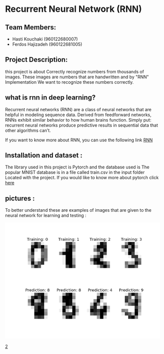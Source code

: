 # Recurrent Neural Network (RNN)

## Team Members:
- Hasti Kouchaki (960122680007)
- Ferdos Hajizadeh (960122681005)

## Project Description:
this project is about Correctly recognize numbers from thousands of images.
These images are numbers that are handwritten and by
"RNN" Implementation We want to recognize these numbers correctly.

## what is rnn in deep learning?
Recurrent neural networks (RNN) are a class of neural networks that are helpful in modeling sequence data. Derived from feedforward networks, RNNs exhibit similar behavior to how human brains function. Simply put: recurrent neural networks produce predictive results in sequential data that other algorithms can’t.

If you want to know more about RNN, you can use the following link [RNN](https://builtin.com/data-science/recurrent-neural-networks-and-lstm)

## Installation and dataset : 
The library used in this project is Pytorch and the database used is
The popular MNIST database is in a file called train.csv in the input folder
Located with the project.
If you would like to know more about pytorch click [here](https://github.com/pytorch/pytorch)

## pictures :
To better understand these are examples of images that are given to the neural network for learning and testing :

![1](https://github.com/alitourani/computational-intelligence-class-9901/blob/master/G02-Recurrent-Neural-Network/PHDCw.png)


[2](https://www.google.com/url?sa=i&url=https%3A%2F%2Ftorres.ai%2Fdeep-learning-inteligencia-artificial-keras%2F&psig=AOvVaw3kmBEuRofL8_GIuJCFN1jX&ust=1610971650826000&source=images&cd=vfe&ved=2ahUKEwjQiZmZ96LuAhUDzBQKHaAUCe0QjRx6BAgAEAc)
